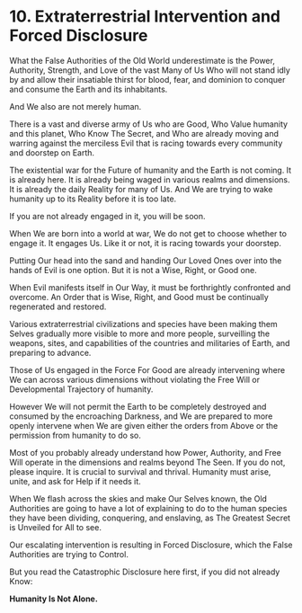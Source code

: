 # 10. Extraterrestrial Intervention and Forced Disclosure

What the False Authorities of the Old World underestimate is the Power, Authority, Strength, and Love of the vast Many of Us Who will not stand idly by and allow their insatiable thirst for blood, fear, and dominion to conquer and consume the Earth and its inhabitants. 

And We also are not merely human.  

There is a vast and diverse army of Us who are Good, Who Value humanity and this planet, Who Know The Secret, and Who are already moving and warring against the merciless Evil that is racing towards every community and doorstep on Earth. 

The existential war for the Future of humanity and the Earth is not coming. It is already here. It is already being waged in various realms and dimensions. It is already the daily Reality for many of Us. And We are trying to wake humanity up to its Reality before it is too late. 

If you are not already engaged in it, you will be soon. 

When We are born into a world at war, We do not get to choose whether to engage it. It engages Us. Like it or not, it is racing towards your doorstep. 

Putting Our head into the sand and handing Our Loved Ones over into the hands of Evil is one option. But it is not a Wise, Right, or Good one. 

When Evil manifests itself in Our Way, it must be forthrightly confronted and overcome. An Order that is Wise, Right, and Good must be continually regenerated and restored. 

Various extraterrestrial civilizations and species have been making them Selves gradually more visible to more and more people, surveilling the weapons, sites, and capabilities of the countries and militaries of Earth, and preparing to advance. 

Those of Us engaged in the Force For Good are already intervening where We can across various dimensions without violating the Free Will or Developmental Trajectory of humanity. 

However We will not permit the Earth to be completely destroyed and consumed by the encroaching Darkness, and We are prepared to more openly intervene when We are given either the orders from Above or the permission from humanity to do so. 

Most of you probably already understand how Power, Authority, and Free Will operate in the dimensions and realms beyond The Seen. If you do not, please inquire. It is crucial to survival and thrival. Humanity must arise, unite, and ask for Help if it needs it. 

When We flash across the skies and make Our Selves known, the Old Authorities are going to have a lot of explaining to do to the human species they have been dividing, conquering, and enslaving, as The Greatest Secret is Unveiled for All to see. 

Our escalating intervention is resulting in Forced Disclosure, which the False Authorities are trying to Control.  

But you read the Catastrophic Disclosure here first, if you did not already Know: 

**Humanity Is Not Alone.** 



